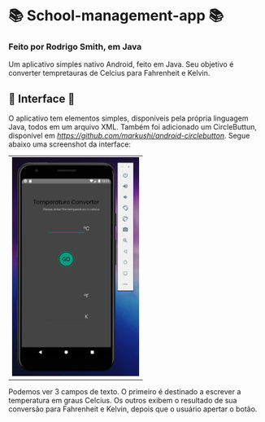 # 📚 School-management-app 📚
### Feito por Rodrigo Smith, em Java

Um aplicativo simples nativo Android, feito em Java. Seu objetivo é converter tempretauras de Celcius para Fahrenheit e Kelvin.

## 🎨 Interface 🎨
O aplicativo tem elementos simples, disponíveis pela própria linguagem Java, todos em um arquivo XML. Também foi adicionado um CircleButtun, disponível em *https://github.com/markushi/android-circlebutton*. Segue abaixo uma screenshot da interface: <br>  

<table>
    <tr>
        <td><img alt="screenshot" src="screenshot.png" width="250" height="430"></td>
    </tr>
</table>

Podemos ver 3 campos de texto. O primeiro é destinado a escrever a temperatura em graus Celcius. Os outros exibem o resultado de sua conversão para Fahrenheit e Kelvin, depois que o usuário apertar o botão.
